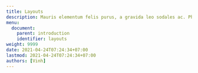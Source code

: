 ```yaml
---
title: Layouts
description: Mauris elementum felis purus, a gravida leo sodales ac. Phasellus et tempus purus. Cras nibh tellus, convallis at mollis a, egestas ac sem. Donec erat mauris, tempor id accumsan id, facilisis non sapien.
menu:
  document:
    parent: introduction
    identifier: layouts
weight: 9999
date: 2021-04-24T07:24:34+07:00
lastmod: 2021-04-24T07:24:34+07:00
authors: [Vinh]
---
```

